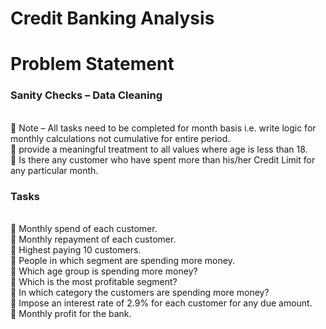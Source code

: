 # Credit Banking Analysis
# Problem Statement
<h3> Sanity Checks – Data Cleaning </h3>
<br>
 Note – All tasks need to be completed for month basis i.e. write logic for monthly calculations not 
cumulative for entire period.
<br>
 provide a meaningful treatment to all values where age is less than 18.
<br>
 Is there any customer who have spent more than his/her Credit Limit for any particular month.
<br>

<h3> Tasks </h3>
<br>
 Monthly spend of each customer.
<br>
 Monthly repayment of each customer.
<br>
 Highest paying 10 customers.
<br>
 People in which segment are spending more money.
<br>
 Which age group is spending more money?
<br>
 Which is the most profitable segment?
<br>
 In which category the customers are spending more money?
<br>
 Impose an interest rate of 2.9% for each customer for any due amount.
<br>
 Monthly profit for the bank.
